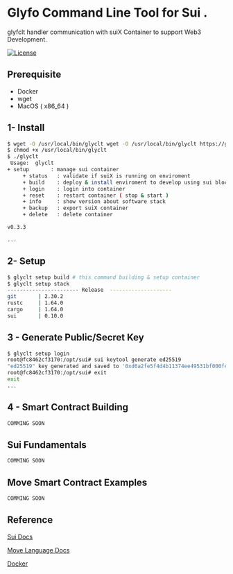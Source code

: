 
# Glyfo Command Line Tool for Sui .

glyfclt handler communication with suiX Container to support Web3 Development.

[![License](https://img.shields.io/badge/License-Apache_2.0-blue.svg)](https://opensource.org/licenses/Apache-2.0)

## Prerequisite 

+ Docker 
+ wget
+ MacOS ( x86_64 )

## 1- Install 

```bash
$ wget -O /usr/local/bin/glyclt wget -O /usr/local/bin/glyclt https://github.com/glyfo/glyclt-sui/releases/download/v0.3.3/glyclt
$ chmod +x /usr/local/bin/glyclt
$ ./glyclt
 Usage:  glyclt 
+ setup       : manage sui container 
     + status   : validate if suiX is running on enviroment 
     + build    : deploy & install enviroment to develop using sui blockchain 
     + login    : login into container 
     + reset    : restart container ( stop & start ) 
     + info     : show version about software stack 
     + backup   : export suiX container
     + delete   : delete container

v0.3.3

...
```

## 2- Setup 

```bash
$ glyclt setup build # this command building & setup container 
$ glyclt setup stack
----------------------- Release  --------------------
git       | 2.30.2
rustc     | 1.64.0
cargo     | 1.64.0
sui       | 0.10.0
```
## 3 - Generate Public/Secret Key  

```bash
$ glyclt setup login
root@fc8462cf3170:/opt/sui# sui keytool generate ed25519
"ed25519" key generated and saved to '0xd6a2fe5f4d4b11374ee49531bf000fef2c9e6548.key'
root@fc8462cf3170:/opt/sui# exit
exit
...
```

## 4 - Smart Contract Building 

```bash
COMMING SOON 
```

## Sui Fundamentals

```bash
COMMING SOON 
```

## Move Smart Contract Examples 

```bash
COMMING SOON 
```

## Reference

[Sui Docs](https://sui.io/)

[Move Language Docs](https://move-book.com)

[Docker](https://docker.com)
